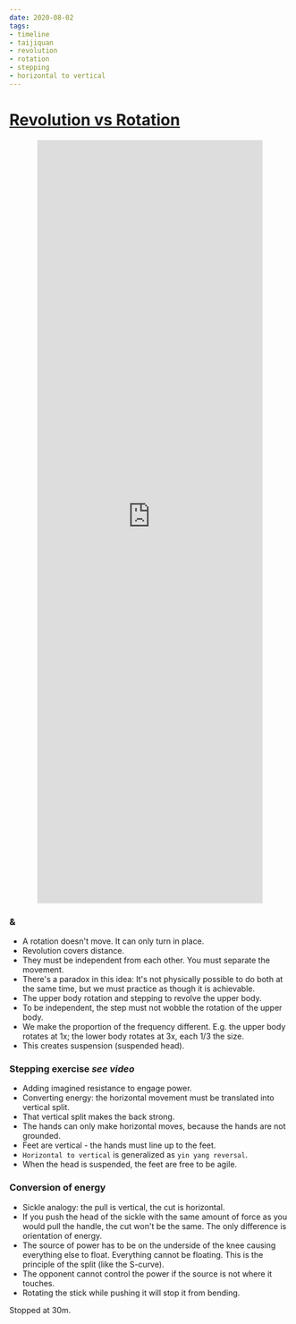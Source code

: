 ```yaml
---
date: 2020-08-02
tags:
- timeline
- taijiquan
- revolution
- rotation
- stepping
- horizontal to vertical
---
```


# [Revolution vs Rotation](http://practicalmethod.com/2010/11/revolution-vs-rotation-online-video/)

<div style="text-align: center;"><iframe width="80%" height="35%" src="https://www.youtube.com/embed/5qfPmUz-eWU" frameborder="0" allow="accelerometer; autoplay; encrypted-media; gyroscope; picture-in-picture" allowfullscreen></iframe></div>

### <rotation> & <revolution>
* A rotation doesn't move.  It can only turn in place.
* Revolution covers distance.
* They must be independent from each other.  You must separate the movement.
* There's a paradox in this idea:  It's not physically possible to do both at the same time, but we must practice as though it is achievable.
* The upper body rotation and stepping to revolve the upper body.
* To be independent, the step must not wobble the rotation of the upper body.
* We make the proportion of the frequency different.  E.g. the upper body rotates at 1x; the lower body rotates at 3x, each 1/3 the size.
* This creates suspension (suspended head).

### Stepping exercise *see video*
* Adding imagined resistance to engage power.
* Converting energy: the horizontal movement must be translated into vertical split.
* That vertical split makes the back strong.
* The hands can only make horizontal moves, because the hands are not grounded.
* Feet are vertical - the hands must line up to the feet.
* `Horizontal to vertical` is generalized as `yin yang reversal`.
* When the head is suspended, the feet are free to be agile.

### Conversion of energy
* Sickle analogy: the pull is vertical, the cut is horizontal.
* If you push the head of the sickle with the same amount of force as you would pull the handle, the cut won't be the same.  The only difference is orientation of energy.
* The source of power has to be on the underside of the knee causing everything else to float.  Everything cannot be floating.  This is the principle of the split (like the S-curve).
* The opponent cannot control the power if the source is not where it touches.
* Rotating the stick while pushing it will stop it from bending.

Stopped at 30m.
